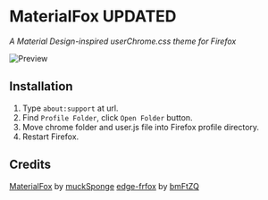 # MaterialFox UPDATED
*A Material Design-inspired userChrome.css theme for Firefox*

![Preview](https://github.com/edelvarden/material-fox-updated/preview.png)

## Installation
1. Type ```about:support``` at url.
2. Find ```Profile Folder```, click ```Open Folder``` button.
3. Move chrome folder and user.js file into Firefox profile directory.
4. Restart Firefox.

## Credits
[MaterialFox](https://github.com/muckSponge/MaterialFox) by [muckSponge](https://github.com/muckSponge)
[edge-frfox](https://github.com/bmFtZQ/edge-frfox) by [bmFtZQ](https://github.com/bmFtZQ)